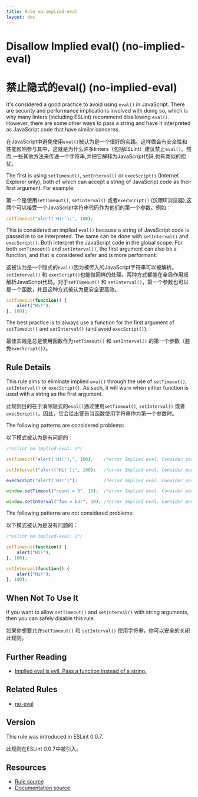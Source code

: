 ```yaml
---
title: Rule no-implied-eval
layout: doc
---
```

<!-- Note: No pull requests accepted for this file. See README.md in the root directory for details. -->
# Disallow Implied eval() (no-implied-eval)
# 禁止隐式的eval() (no-implied-eval)

It's considered a good practice to avoid using `eval()` in JavaScript. There are security and performance implications involved with doing so, which is why many linters (including ESLint) recommend disallowing `eval()`. However, there are some other ways to pass a string and have it interpreted as JavaScript code that have similar concerns.

在JavaScript中避免使用`eval()`被认为是一个很好的实践。这样做会有安全性和性能影响参与其中，这就是为什么许多linters（包括ESLint）建议禁止`eval()`。然而,一些其他方法来传递一个字符串,并把它解释为JavaScript代码,也有类似的担忧。

The first is using `setTimeout()`, `setInterval()` or `execScript()` (Internet Explorer only), both of which can accept a string of JavaScript code as their first argument. For example:

第一个是使用`setTimeout()`, `setInterval()` 或者`execScript()` (仅限IE浏览器),这两个可以接受一个JavaScript字符串代码作为他们的第一个参数。例如：

```js
setTimeout("alert('Hi!');", 100);
```

This is considered an implied `eval()` because a string of JavaScript code is
 passed in to be interpreted. The same can be done with `setInterval()` and `execScript()`. Both interpret the JavaScript code in  the global scope. For  both `setTimeout()` and `setInterval()`, the first argument can also be a function, and that is considered safer and is more performant:

这被认为是一个隐式的`eval()`因为被传入的JavaScript字符串可以被解析。`setInterval()` 和 `execScript()`也能做同样的处理。两种方式都能在全局作用域解析JavaScript代码。对于`setTimeout()` 和 `setInterval()`，第一个参数也可以是一个函数，并且这种方式被认为更安全更高效。
 

```js
setTimeout(function() {
    alert("Hi!");
}, 100);
```

The best practice is to always use a function for the first argument of `setTimeout()` and `setInterval()` (and avoid `execScript()`).

最佳实践是总是使用函数作为`setTimeout()` 和 `setInterval()` 的第一个参数（避免`execScript()`）。

## Rule Details

This rule aims to eliminate implied `eval()` through the use of `setTimeout()`, `setInterval()` or `execScript()`. As such, it will warn when either function is used with a string as the first argument.

此规则目的在于消除隐式的`eval()`通过使用`setTimeout()`, `setInterval()` 或者 `execScript()`。因此，它会给出警告当函数使用字符串作为第一个参数时。

The following patterns are considered problems:

以下模式被认为是有问题的：

```js
/*eslint no-implied-eval: 2*/

setTimeout("alert('Hi!');", 100);    /*error Implied eval. Consider passing a function instead of a string.*/

setInterval("alert('Hi!');", 100);   /*error Implied eval. Consider passing a function instead of a string.*/

execScript("alert('Hi!')");          /*error Implied eval. Consider passing a function instead of a string.*/

window.setTimeout("count = 5", 10);  /*error Implied eval. Consider passing a function instead of a string.*/

window.setInterval("foo = bar", 10); /*error Implied eval. Consider passing a function instead of a string.*/
```

The following patterns are not considered problems:

以下模式被认为是没有问题的：

```js
/*eslint no-implied-eval: 2*/

setTimeout(function() {
    alert("Hi!");
}, 100);

setInterval(function() {
    alert("Hi!");
}, 100);
```

## When Not To Use It

If you want to allow `setTimeout()` and `setInterval()` with string arguments, then you can safely disable this rule.

如果你想要允许`setTimeout()` 和 `setInterval()` 使用字符串，你可以安全的关闭此规则。

## Further Reading

* [Implied eval is evil. Pass a function instead of a string.](http://jslinterrors.com/implied-eval-is-evil-pass-a-function-instead-of-a-string/)

## Related Rules

* [no-eval](no-eval)

## Version

This rule was introduced in ESLint 0.0.7.

此规则在ESLint 0.0.7中被引入。

## Resources

* [Rule source](https://github.com/eslint/eslint/tree/master/lib/rules/no-implied-eval.js)
* [Documentation source](https://github.com/eslint/eslint/tree/master/docs/rules/no-implied-eval.md)
